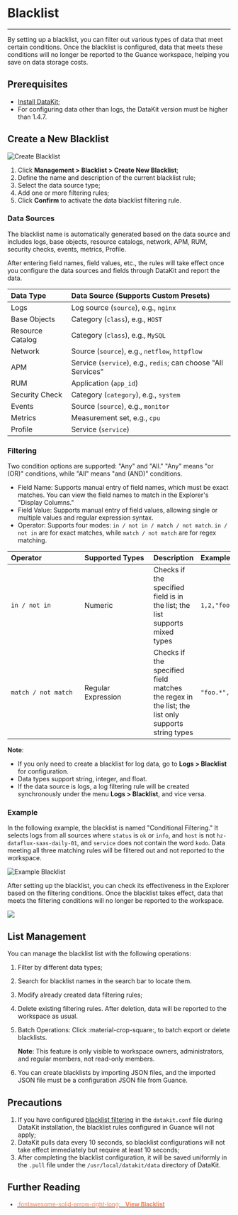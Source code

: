 # Blacklist
---

By setting up a blacklist, you can filter out various types of data that meet certain conditions. Once the blacklist is configured, data that meets these conditions will no longer be reported to the Guance workspace, helping you save on data storage costs.


## Prerequisites

- [Install DataKit](../datakit/datakit-install.md);
- For configuring data other than logs, the DataKit version must be higher than 1.4.7.

## Create a New Blacklist

![Create Blacklist](../img/black-3.png)

1. Click **Management > Blacklist > Create New Blacklist**;
2. Define the name and description of the current blacklist rule;
3. Select the data source type;
4. Add one or more filtering rules;
5. Click **Confirm** to activate the data blacklist filtering rule.

### Data Sources

The blacklist name is automatically generated based on the data source and includes logs, base objects, resource catalogs, network, APM, RUM, security checks, events, metrics, Profile.

After entering field names, field values, etc., the rules will take effect once you configure the data sources and fields through DataKit and report the data.

| Data Type | Data Source (Supports Custom Presets) |
| :-------- | :------------------------------------ |
| Logs      | Log source (`source`), e.g., `nginx`   |
| Base Objects | Category (`class`), e.g., `HOST`    |
| Resource Catalog | Category (`class`), e.g., `MySQL` |
| Network   | Source (`source`), e.g., `netflow`, `httpflow` |
| APM       | Service (`service`), e.g., `redis`; can choose "All Services" |
| RUM       | Application (`app_id`)                 |
| Security Check | Category (`category`), e.g., `system` |
| Events    | Source (`source`), e.g., `monitor`     |
| Metrics   | Measurement set, e.g., `cpu`           |
| Profile   | Service (`service`)                    |

### Filtering

Two condition options are supported: "Any" and "All." "Any" means "or (OR)" conditions, while "All" means "and (AND)" conditions.

- Field Name: Supports manual entry of field names, which must be exact matches. You can view the field names to match in the Explorer's "Display Columns."
- Field Value: Supports manual entry of field values, allowing single or multiple values and regular expression syntax.
- Operator: Supports four modes: `in / not in / match / not match`. `in / not in` are for exact matches, while `match / not match` are for regex matching.

| <div style="width: 150px">Operator</div> | <div style="width: 140px">Supported Types</div> | Description                                                                                           | Example             |
| :-------------------------------------- | :--------------------------------------------- | :----------------------------------------------------------------------------------------------------- | :------------------ |
| `in / not in`                           | Numeric                                       | Checks if the specified field is in the list; the list supports mixed types                            | `1,2,"foo",3.5`     |
| `match / not match`                     | Regular Expression                            | Checks if the specified field matches the regex in the list; the list only supports string types        | `"foo.*","bar.*"`   |

**Note**:

- If you only need to create a blacklist for log data, go to **Logs > Blacklist** for configuration.
- Data types support string, integer, and float.
- If the data source is logs, a log filtering rule will be created synchronously under the menu **Logs > Blacklist**, and vice versa.

### Example

In the following example, the blacklist is named "Conditional Filtering." It selects logs from all sources where `status` is `ok` or `info`, and `host` is not `hz-dataflux-saas-daily-01`, and `service` does not contain the word `kodo`. Data meeting all three matching rules will be filtered out and not reported to the workspace.

![Example Blacklist](../img/5.blacklist_2.png)

After setting up the blacklist, you can check its effectiveness in the Explorer based on the filtering conditions. Once the blacklist takes effect, data that meets the filtering conditions will no longer be reported to the workspace.

![](img/5.blacklist_4.png)


## List Management

You can manage the blacklist list with the following operations:

1. Filter by different data types;
2. Search for blacklist names in the search bar to locate them.
3. Modify already created data filtering rules;
4. Delete existing filtering rules. After deletion, data will be reported to the workspace as usual.
5. Batch Operations: Click :material-crop-square:, to batch export or delete blacklists.

    **Note**: This feature is only visible to workspace owners, administrators, and regular members, not read-only members.
6. You can create blacklists by importing JSON files, and the imported JSON file must be a configuration JSON file from Guance.

## Precautions

1. If you have configured [blacklist filtering](../datakit/datakit-filter.md#manual) in the `datakit.conf` file during DataKit installation, the blacklist rules configured in Guance will not apply;
2. DataKit pulls data every 10 seconds, so blacklist configurations will not take effect immediately but require at least 10 seconds;
3. After completing the blacklist configuration, it will be saved uniformly in the `.pull` file under the `/usr/local/datakit/data` directory of DataKit.

## Further Reading

<font size=2>

<div class="grid cards" markdown>

- [<font color="coral"> :fontawesome-solid-arrow-right-long: &nbsp; **View Blacklist**</font>](../datakit/dca.md)

</div>

</font>